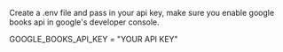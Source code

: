 Create a .env file and pass in your api key, make sure you enable google books api in google's developer console. 

GOOGLE_BOOKS_API_KEY = "YOUR API KEY"
